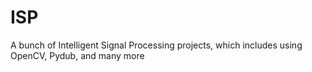 # ISP
A bunch of Intelligent Signal Processing projects, which includes using OpenCV, Pydub, and many more
